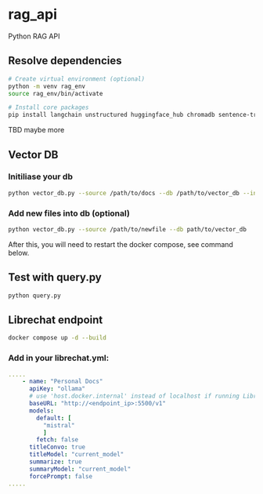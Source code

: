 # rag_api
Python RAG API 

## Resolve dependencies
```bash
# Create virtual environment (optional)
python -m venv rag_env
source rag_env/bin/activate

# Install core packages
pip install langchain unstructured huggingface_hub chromadb sentence-transformers llama-cpp-python pypdf
```

TBD maybe more

## Vector DB

### Initiliase your db
```bash
python vector_db.py --source /path/to/docs --db /path/to/vector_db --init
```

### Add new files into db (optional)
```bash
python vector_db.py --source /path/to/newfile --db path/to/vector_db
```

After this, you will need to restart the docker compose, see command below.

## Test with query.py
```bash
python query.py
```

## Librechat endpoint
```bash
docker compose up -d --build
```

### Add in your librechat.yml:
```yaml
.....
    - name: "Personal Docs"
      apiKey: "ollama"
      # use 'host.docker.internal' instead of localhost if running LibreChat in a docker container
      baseURL: "http://<endpoint_ip>:5500/v1"
      models:
        default: [
          "mistral"
          ]
        fetch: false
      titleConvo: true
      titleModel: "current_model"
      summarize: true
      summaryModel: "current_model"
      forcePrompt: false
.....
```